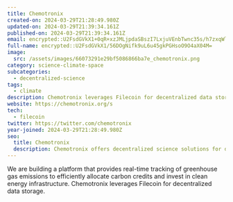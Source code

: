 ```yaml
---
title: Chemotronix
created-on: 2024-03-29T21:28:49.980Z
updated-on: 2024-03-29T21:39:34.161Z
published-on: 2024-03-29T21:39:34.161Z
email: encrypted::U2FsdGVkX1+0qR+xzJMLjpdaSBszI7LxjuVEnbTwnc35s/h7zxqWlmEsL7/Qsvtv
full-name: encrypted::U2FsdGVkX1/56DOgNifk9uL6u45gkPGHsoO9O4aX04M=
image:
  src: /assets/images/66073291e29bf5086866ba7e_chemotronix.png
category: science-climate-space
subcategories:
  - decentralized-science
tags:
  - climate
description: Chemotronix leverages Filecoin for decentralized data storage.
website: https://chemotronix.org/s
tech:
  - filecoin
twitter: https://twitter.com/chemotronix
year-joined: 2024-03-29T21:28:49.980Z
seo:
  title: Chemotronix
  description: Chemotronix offers decentralized science solutions for data management.
---
```


We are building a platform that provides real-time tracking of greenhouse gas emissions to efficiently allocate carbon credits and invest in clean energy infrastructure. Chemotronix leverages Filecoin for decentralized data storage.
